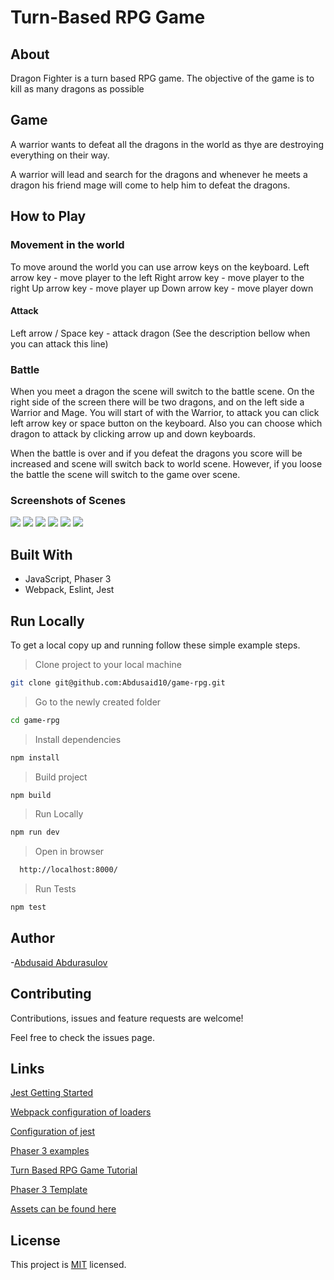 # Turn-Based RPG Game
## About
Dragon Fighter is a turn based RPG game. The objective of the game is to kill as many dragons as possible

## Game
A warrior wants to defeat all the dragons in the world as thye are destroying everything on their way. 

A warrior will lead and search for the dragons and whenever he meets a dragon his friend mage will come to help him to defeat the dragons.

## How to Play
### Movement in the world 
To move around the world you can use arrow keys on the keyboard.
Left arrow key - move player to the left
Right arrow key - move player to the right
Up arrow key - move player up
Down arrow key - move player down

#### Attack 
Left arrow / Space key - attack dragon (See the description bellow when you can attack this line)

### Battle
When you meet a dragon the scene will switch to the battle scene. On the right side of the screen there will be two dragons, and on the left side a Warrior and Mage. You will start of with the Warrior, to attack you can click left arrow key or space button on the keyboard. Also you can choose which dragon to attack by clicking arrow up and down keyboards.

When the battle is over and if you defeat the dragons you score will be increased and scene will switch back to world scene. However, if you loose the battle the scene will switch to the game over scene.

### Screenshots of Scenes 
<img src="./screenshots/main.png">

<img src="./screenshots/input.png">

<img src="./screenshots/world.png">
<img src="./screenshots/battle.png">
<img src="./screenshots/options.png">
<img src="./screenshots/gameOver.png">

## Built With
* JavaScript, Phaser 3
* Webpack, Eslint, Jest

## Run Locally
To get a local copy up and running follow these simple example steps.

> Clone project to your local machine
```bash
git clone git@github.com:Abdusaid10/game-rpg.git
```

> Go to the newly created folder
```bash
cd game-rpg
```
> Install dependencies
```bash
npm install
```
> Build project
```bash
npm build
```
> Run Locally
```bash
npm run dev
```

> Open in browser
```bash
  http://localhost:8000/
```
> Run Tests
```bash
npm test
```
## Author

-[Abdusaid Abdurasulov](https://github.com/Abdusaid10)

## Contributing
Contributions, issues and feature requests are welcome!

Feel free to check the issues page.
## Links
[Jest Getting Started](https://jestjs.io/docs/en/getting-started)

[Webpack configuration of loaders](https://webpack.js.org/guides/getting-started/)

[Configuration of jest](https://jestjs.io/docs/en/webpack)

[Phaser 3 examples](https://phaser.io/examples)

[Turn Based RPG Game Tutorial](https://gamedevacademy.org/how-to-create-a-turn-based-rpg-game-in-phaser-3-part-1/)

[Phaser 3 Template](https://phasertutorials.com/creating-a-phaser-3-template-part-1/)

[Assets can be found here](https://opengameart.org/)

## License
This project is [MIT](https://github.com/Abdusaid10/game-rpg/blob/master/LICENSE) licensed.